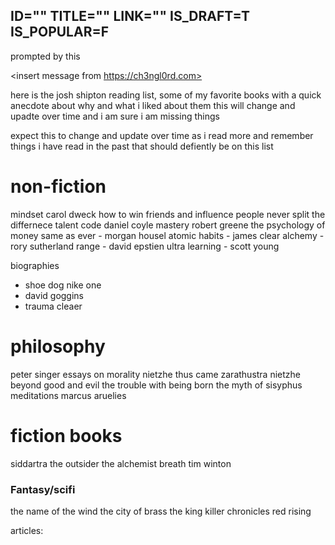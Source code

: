 ID=""
TITLE=""
LINK=""
IS_DRAFT=T
IS_POPULAR=F
----------

prompted by this 

<insert message from https://ch3ngl0rd.com> 

here is the josh shipton reading list, some of my favorite books with a quick anecdote about why and what i liked about them this will change and upadte over time and i am sure i am missing things 

expect this to change and update over time as i read more and remember things i have read in the past that should defiently be on this list

# non-fiction 

mindset carol dweck
how to win friends and influence people
never split the differnece 
talent code daniel coyle
mastery robert greene 
the psychology of money
same as ever - morgan housel
atomic habits - james clear
alchemy - rory sutherland 
range - david epstien
ultra learning - scott young


biographies 

- shoe dog nike one
- david goggins 
- trauma cleaer 

# philosophy 

peter singer essays on morality 
nietzhe thus came zarathustra
nietzhe beyond good and evil
the trouble with being born 
the myth of sisyphus
meditations marcus aruelies 



# fiction books

siddartra
the outsider
the alchemist 
breath tim winton


### Fantasy/scifi

the name of the wind
the city of brass
the king killer chronicles
red rising 


articles: 




